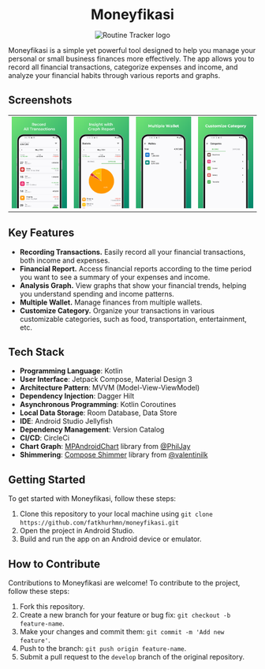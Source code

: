 <h1 align="center" style="font-size:28px; line-height:1"><b>Moneyfikasi</b></h1>

<div align="center">
  <img alt="Routine Tracker logo" src="https://github.com/fatkhurhmn/moneyfikasi/assets/78679607/dbb19574-dd6a-4cc7-913a-88e6d391e42a" height="80px">
</div>

<p>
  Moneyfikasi is a simple yet powerful tool designed to help you manage your personal or small business finances more effectively. The app allows you to record all financial transactions, categorize expenses and income, and analyze your financial habits through various reports and graphs.
</p>

## Screenshots
|                      |                      |                      |                      |
|----------------------|----------------------|----------------------|----------------------|
| ![](images/img1.png) | ![](images/img2.png) | ![](images/img3.png) | ![](images/img4.png) |

## Key Features

- **Recording Transactions.** Easily record all your financial transactions, both income and expenses.
- **Financial Report.** Access financial reports according to the time period you want to see a summary of your expenses and income.
- **Analysis Graph.** View graphs that show your financial trends, helping you understand spending and income patterns.
- **Multiple Wallet.** Manage finances from multiple wallets.
- **Customize Category.** Organize your transactions in various customizable categories, such as food, transportation, entertainment, etc.

## Tech Stack

- **Programming Language**: Kotlin
- **User Interface**: Jetpack Compose, Material Design 3
- **Architecture Pattern**: MVVM (Model-View-ViewModel)
- **Dependency Injection**: Dagger Hilt
- **Asynchronous Programming**: Kotlin Coroutines
- **Local Data Storage**: Room Database, Data Store
- **IDE**: Android Studio Jellyfish
- **Dependency Management**: Version Catalog
- **CI/CD**: CircleCi
- **Chart Graph**: [MPAndroidChart](https://github.com/PhilJay/MPAndroidChart) library from [@PhilJay](https://github.com/PhilJay)
- **Shimmering**: [Compose Shimmer](https://github.com/valentinilk/compose-shimmer) library from [@valentinilk](https://github.com/valentinilk)

## Getting Started

To get started with Moneyfikasi, follow these steps:

1. Clone this repository to your local machine using `git clone https://github.com/fatkhurhmn/moneyfikasi.git`
2. Open the project in Android Studio.
3. Build and run the app on an Android device or emulator.

## How to Contribute

Contributions to Moneyfikasi are welcome! To contribute to the project, follow these steps:

1. Fork this repository.
2. Create a new branch for your feature or bug fix: `git checkout -b feature-name`.
3. Make your changes and commit them: `git commit -m 'Add new feature'`.
4. Push to the branch: `git push origin feature-name`.
5. Submit a pull request to the `develop` branch of the original repository.
